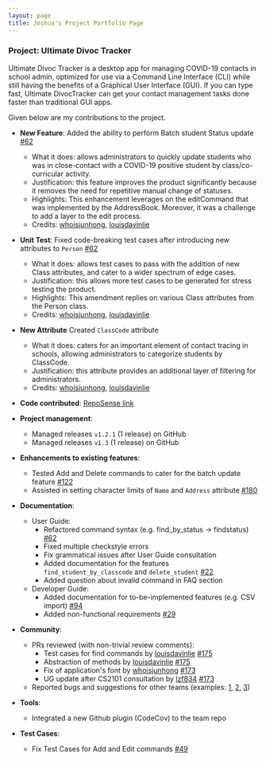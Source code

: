 ```yaml
---
layout: page
title: Joshua's Project Portfolio Page
---
```


### Project: Ultimate Divoc Tracker
Ultimate Divoc Tracker is a desktop app for managing COVID-19 contacts in school admin, optimized for use via a Command Line Interface (CLI) while still having the benefits of a Graphical User Interface (GUI). If you can type fast, Ultimate DivocTracker can get your contact management tasks done faster than traditional GUI apps.

Given below are my contributions to the project.
  
* **New Feature**: Added the ability to perform Batch student Status update [\#62](https://github.com/AY2122S2-CS2103T-T12-1/tp/pull/62)
  * What it does: allows administrators to quickly update students who was in close-contact with a COVID-19 positive student by class/co-curricular activity.
  * Justification: this feature improves the product significantly because it removes the need for repetitive manual change of statuses. 
  * Highlights: This enhancement leverages on the editCommand that was implemented by the AddressBook. Moreover, it was a challenge to add a layer to the edit process. 
  * Credits: [whoisjunhong](https://github.com/whoisjunhong), [louisdavinlie](https://github.com/louisdavinlie)

* **Unit Test**: Fixed code-breaking test cases after introducing new attributes to `Person` [\#62](https://github.com/AY2122S2-CS2103T-T12-1/tp/pull/62)
  * What it does: allows test cases to pass with the addition of new Class attributes, and cater to a wider spectrum of edge cases. 
  * Justification: this allows more test cases to be generated for stress testing the product.
  * Highlights: This amendment replies on various Class attributes from the Person class.
  * Credits: [whoisjunhong](https://github.com/whoisjunhong), [louisdavinlie](https://github.com/louisdavinlie)

* **New Attribute** Created `ClassCode` attribute
  * What it does: caters for an important element of contact tracing in schools, allowing administrators to categorize students by ClassCode.
  * Justification: this attribute provides an additional layer of filtering for administrators.
  * Credits: [whoisjunhong](https://github.com/whoisjunhong), [louisdavinlie](https://github.com/louisdavinlie)

* **Code contributed**: [RepoSense link]()

* **Project management**:
  * Managed releases `v1.2.1` (1 release) on GitHub
  * Managed releases `v1.3` (1 release) on GitHub

* **Enhancements to existing features**:
  * Tested Add and Delete commands to cater for the batch update feature [\#122](https://github.com/AY2122S2-CS2103T-T12-1/tp/pull/122)
  * Assisted in setting character limits of `Name` and `Address` attribute [\#180](https://github.com/AY2122S2-CS2103T-T12-1/tp/pull/180)
  
* **Documentation**:
  * User Guide:
    * Refactored command syntax (e.g. find_by_status -> findstatus) [#62](https://github.com/AY2122S2-CS2103T-T12-1/tp/pull/62)
    * Fixed multiple checkstyle errors
    * Fix grammatical issues after User Guide consultation
    * Added documentation for the features `find_student_by_classcode` and `delete_student` [\#22](https://github.com/AY2122S2-CS2103T-T12-1/tp/pull/22)
    * Added question about invalid command in FAQ section
  * Developer Guide:
    * Added documentation for to-be-implemented features (e.g. CSV import) [\#94](https://github.com/AY2122S2-CS2103T-T12-1/tp/pull/94)
    * Added non-functional requirements [\#29](https://github.com/AY2122S2-CS2103T-T12-1/tp/pull/29)

* **Community**:
  * PRs reviewed (with non-trivial review comments):
    * Test cases for find commands by [louisdavinlie](https://github.com/louisdavinlie) [\#175](https://github.com/AY2122S2-CS2103T-T12-1/tp/pull/175)
    * Abstraction of methods by [louisdavinlie](https://github.com/louisdavinlie) [\#175](https://github.com/AY2122S2-CS2103T-T12-1/tp/pull/174)
    * Fix of application's font by [whoisjunhong](https://github.com/whoisjunhong) [\#173](https://github.com/AY2122S2-CS2103T-T12-1/tp/pull/173)
    * UG update after CS2101 consultation by [lzf834](https://github.com/lzf834) [\#173]( https://github.com/AY2122S2-CS2103T-T12-1/tp/pull/114)
  * Reported bugs and suggestions for other teams (examples: [1](https://github.com/AY2122S2-CS2103-W17-4/tp/issues/249), [2](https://github.com/AY2122S2-CS2103-W17-4/tp/issues/246), [3](https://github.com/AY2122S2-CS2103-W17-4/tp/issues/243))
  
* **Tools**:
  * Integrated a new Github plugin (CodeCov) to the team repo

* **Test Cases**:
  * Fix Test Cases for Add and Edit commands [\#49](https://github.com/AY2122S2-CS2103T-T12-1/tp/pull/49)
